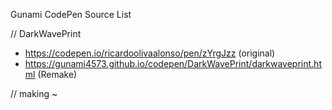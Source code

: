 Gunami CodePen Source List

// DarkWavePrint
- https://codepen.io/ricardoolivaalonso/pen/zYrgJzz (original)
- https://gunami4573.github.io/codepen/DarkWavePrint/darkwaveprint.html (Remake)

// making ~ 